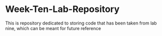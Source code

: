 # Week-Ten-Lab-Repository
This is repository dedicated to storing code that has been taken from lab nine, which can be meant for future reference
